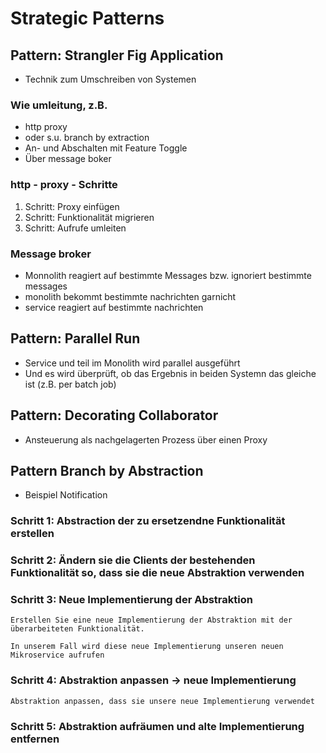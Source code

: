 # Strategic Patterns 

## Pattern: Strangler Fig Application 

  * Technik zum Umschreiben von Systemen 

### Wie umleitung, z.B.

  * http proxy 
  * oder s.u. branch by extraction
  * An- und Abschalten mit Feature Toggle 
  * Über message boker 

### http - proxy - Schritte 

  1. Schritt: Proxy einfügen
  2. Schritt: Funktionalität migrieren 
  3. Schritt: Aufrufe umleiten

### Message broker

  * Monnolith reagiert auf bestimmte Messages bzw. ignoriert bestimmte messages
  * monolith bekommt bestimmte nachrichten garnicht 
  * service reagiert auf bestimmte nachrichten 


## Pattern: Parallel Run 

  * Service und teil im Monolith wird parallel ausgeführt
  * Und es wird überprüft, ob das Ergebnis in beiden Systemn das gleiche ist (z.B. per batch job)

## Pattern: Decorating Collaborator

  * Ansteuerung als nachgelagerten Prozess über einen Proxy 

## Pattern Branch by Abstraction 

  * Beispiel Notification 

### Schritt 1: Abstraction der zu ersetzendne Funktionalität erstellen


### Schritt 2: Ändern sie die Clients der bestehenden Funktionalität so, dass sie die neue Abstraktion verwenden


### Schritt 3: Neue Implementierung der Abstraktion 

```
Erstellen Sie eine neue Implementierung der Abstraktion mit der 
überarbeiteten Funktionalität. 

In unserem Fall wird diese neue Implementierung unseren neuen 
Mikroservice aufrufen
```

### Schritt 4: Abstraktion anpassen -> neue Implementierung

```
Abstraktion anpassen, dass sie unsere neue Implementierung verwendet
```

### Schritt 5: Abstraktion aufräumen und alte Implementierung entfernen 


